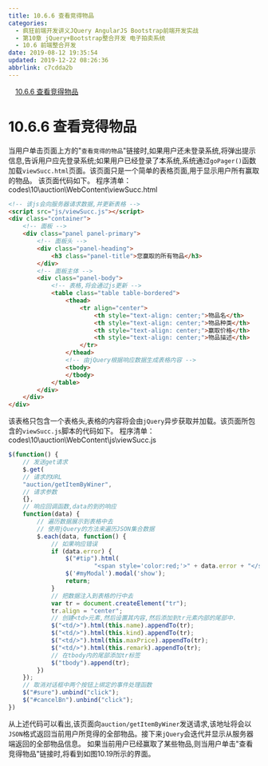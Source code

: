 ```yaml
---
title: 10.6.6 查看竞得物品
categories: 
  - 疯狂前端开发讲义JQuery AngularJS Bootstrap前端开发实战
  - 第10章 jQuery+Bootstrap整合开发 电子拍卖系统
  - 10.6 前端整合开发
date: 2019-08-12 19:35:54
updated: 2019-12-22 08:26:36
abbrlink: c7cdda2b
---
```

<div id='my_toc'><a href="/JavaReadingNotes/c7cdda2b/#10-6-6-查看竞得物品" class="header_1">10.6.6 查看竞得物品</a><br></div>
<style>.header_1{margin-left: 1em;}.header_2{margin-left: 2em;}.header_3{margin-left: 3em;}.header_4{margin-left: 4em;}.header_5{margin-left: 5em;}.header_6{margin-left: 6em;}</style>
<!--more-->
<script>if (navigator.platform.search('arm')==-1){document.getElementById('my_toc').style.display = 'none';}var e,p = document.getElementsByTagName('p');while (p.length>0) {e = p[0];e.parentElement.removeChild(e);}</script>

<!--end-->
# 10.6.6 查看竞得物品 #
当用户单击页面上方的"`查看竞得的物品`"链接时,如果用户还未登录系统,将弹出提示信息,告诉用户应先登录系统;如果用户已经登录了本系统,系统通过`goPager()`函数加载`viewSucc.html`页面。该页面只是一个简单的表格页面,用于显示用户所有赢取的物品。
该页面代码如下。
程序清单：codes\10\auction\WebContent\viewSucc.html
```html
<!-- 该js会向服务器请求数据,并更新表格 -->
<script src="js/viewSucc.js"></script>
<div class="container">
    <!-- 面板 -->
    <div class="panel panel-primary">
        <!-- 面板头 -->
        <div class="panel-heading">
            <h3 class="panel-title">您赢取的所有物品</h3>
        </div>
        <!-- 面板主体 -->
        <div class="panel-body">
            <!-- 表格,将会通过js更新 -->
            <table class="table table-bordered">
                <thead>
                    <tr align="center">
                        <th style="text-align: center;">物品名</th>
                        <th style="text-align: center;">物品种类</th>
                        <th style="text-align: center;">赢取价格</th>
                        <th style="text-align: center;">物品描述</th>
                    </tr>
                </thead>
                <!-- 由jQuery根据响应数据生成表格内容 -->
                <tbody>
                </tbody>
            </table>
        </div>
    </div>
</div>
```
该表格只包含一个表格头,表格的内容将会由`jQuery`异步获取并加载。该页面所包含的`viewSucc.js`脚本的代码如下。
程序清单：codes\10\auction\WebContent\js\viewSucc.js
```javascript
$(function() {
    // 发送get请求
    $.get(
    // 请求的URL
    "auction/getItemByWiner",
    // 请求参数
    {},
    // 响应回调函数,data的到的响应
    function(data) {
        // 遍历数据展示到表格中去
        // 使用jQuery的方法来遍历JSON集合数据
        $.each(data, function() {
            // 如果响应错误
            if (data.error) {
                $("#tip").html(
                        "<span style='color:red;'>" + data.error + "</span>");
                $('#myModal').modal('show');
                return;
            }
            // 把数据注入到表格的行中去
            var tr = document.createElement("tr");
            tr.align = "center";
            // 创建<td>元素,然后设置其内容,然后添加到tr元素内部的尾部中.
            $("<td/>").html(this.name).appendTo(tr);
            $("<td/>").html(this.kind).appendTo(tr);
            $("<td/>").html(this.maxPrice).appendTo(tr);
            $("<td/>").html(this.remark).appendTo(tr);
            // 在tbody内的尾部添加tr标签
            $("tbody").append(tr);
        })
    });
    // 取消对话框中两个按钮上绑定的事件处理函数
    $("#sure").unbind("click");
    $("#cancelBn").unbind("click");
})
```
从上述代码可以看出,该页面向`auction/getItemByWiner`发送请求,该地址将会以`JSON`格式返回当前用户所竞得的全部物品。接下来`jQuery`会迭代并显示从服务器端返回的全部物品信息。
如果当前用户已经赢取了某些物品,则当用户单击"查看竞得物品"链接时,将看到如图10.19所示的界面。

